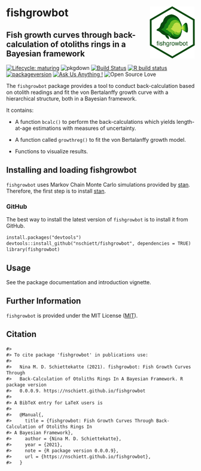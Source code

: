 <!-- README.md is generated from README.Rmd. Please edit that file -->

fishgrowbot <img src="man/figures/fishgrowbot_logo_white.png" width = 120 alt="fishgrowbot logo" align = "right" />
===================================================================================================================

Fish growth curves through back-calculation of otoliths rings in a Bayesian framework
-------------------------------------------------------------------------------------

<!-- badges: start -->

[![Lifecycle:
maturing](https://img.shields.io/badge/lifecycle-maturing-blue.svg)](https://www.tidyverse.org/lifecycle/#maturing)
![pkgdown](https://github.com/nschiett/fishgrowbot/workflows/pkgdown/badge.svg)
[![Build
Status](https://api.travis-ci.com/nschiett/fishgrowbot.svg?branch=master)](https://travis-ci.com/nschiett/fishgrowbot)
[![R build
status](https://github.com/nschiett/fishgrowbot/workflows/R-CMD-check/badge.svg)](https://github.com/nschiett/fishgrowbot/actions)
[![packageversion](https://img.shields.io/badge/Package%20version-0.0.0.9-orange.svg)](commits/master)
[![Ask Us Anything
!](https://img.shields.io/badge/Ask%20us-anything-1abc9c.svg)](https://github.com/nschiett/fishgrowbot/issues/new)
![Open Source
Love](https://badges.frapsoft.com/os/v2/open-source.svg?v=103)
<!-- badges: end -->

The `fishgrowbot` package provides a tool to conduct back-calculation
based on otolith readings and fit the von Bertalanffy growth curve with
a hierarchical structure, both in a Bayesian framework.

It contains:

-   A function `bcalc()` to perform the back-calculations which yields
    length-at-age estimations with measures of uncertainty.

-   A function called `growthreg()` to fit the von Bertalanffy growth
    model.

-   Functions to visualize results.

Installing and loading fishgrowbot
----------------------------------

`fishgrowbot` uses Markov Chain Monte Carlo simulations provided by
[stan](https://github.com/stan-dev/rstan/wiki/RStan-Getting-Started).
Therefore, the first step is to install
[stan](https://github.com/stan-dev/rstan/wiki/RStan-Getting-Started).

### GitHub

The best way to install the latest version of `fishgrowbot` is to
install it from GitHub.

    install.packages("devtools")
    devtools::install_github("nschiett/fishgrowbot", dependencies = TRUE)
    library(fishgrowbot)

Usage
-----

See the package documentation and introduction vignette.

Further Information
-------------------

`fishgrowbot` is provided under the MIT License
([MIT](http://opensource.org/licenses/MIT)).

Citation
--------

    #> 
    #> To cite package 'fishgrowbot' in publications use:
    #> 
    #>   Nina M. D. Schiettekatte (2021). fishgrowbot: Fish Growth Curves Through
    #>   Back-Calculation of Otoliths Rings In A Bayesian Framework. R package version
    #>   0.0.0.9. https://nschiett.github.io/fishgrowbot
    #> 
    #> A BibTeX entry for LaTeX users is
    #> 
    #>   @Manual{,
    #>     title = {fishgrowbot: Fish Growth Curves Through Back-Calculation of Otoliths Rings In
    #> A Bayesian Framework},
    #>     author = {Nina M. D. Schiettekatte},
    #>     year = {2021},
    #>     note = {R package version 0.0.0.9},
    #>     url = {https://nschiett.github.io/fishgrowbot},
    #>   }
